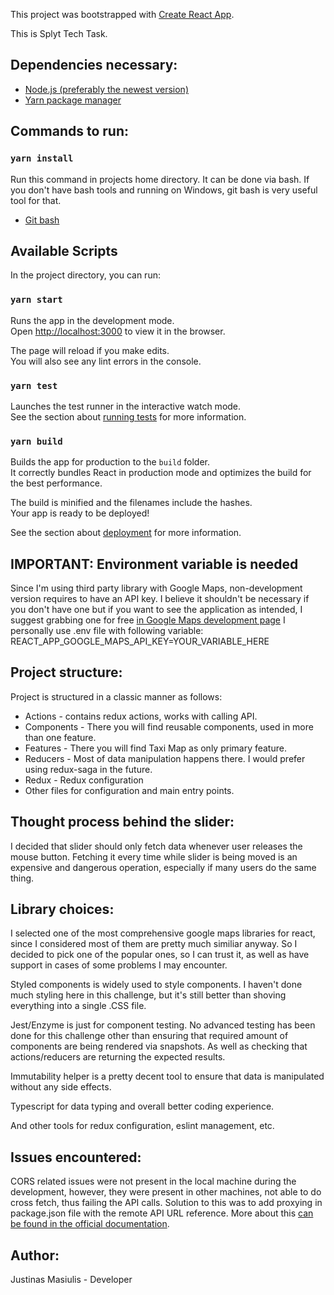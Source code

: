 This project was bootstrapped with [Create React App](https://github.com/facebook/create-react-app).

This is Splyt Tech Task. 
## Dependencies necessary:
- [Node.js (preferably the newest version)](https://nodejs.org/en/)
- [Yarn package manager](https://classic.yarnpkg.com/en/docs/install/#windows-stable)

## Commands to run:

### `yarn install`

Run this command in projects home directory. It can be done via bash.
If you don't have bash tools and running on Windows, git bash is very useful tool for that.
- [Git bash](https://gitforwindows.org/)

## Available Scripts

In the project directory, you can run:

### `yarn start`

Runs the app in the development mode.<br />
Open [http://localhost:3000](http://localhost:3000) to view it in the browser.

The page will reload if you make edits.<br />
You will also see any lint errors in the console.

### `yarn test`

Launches the test runner in the interactive watch mode.<br />
See the section about [running tests](https://facebook.github.io/create-react-app/docs/running-tests) for more information.

### `yarn build`

Builds the app for production to the `build` folder.<br />
It correctly bundles React in production mode and optimizes the build for the best performance.

The build is minified and the filenames include the hashes.<br />
Your app is ready to be deployed!

See the section about [deployment](https://facebook.github.io/create-react-app/docs/deployment) for more information.

## IMPORTANT: Environment variable is needed
Since I'm using third party library with Google Maps, non-development version requires to have an API key. I believe it shouldn't be necessary if you don't have one but if you want to see the application as intended, I suggest grabbing one for free [in Google Maps development page](https://cloud.google.com/maps-platform/)
I personally use .env file with following variable:
REACT_APP_GOOGLE_MAPS_API_KEY=YOUR_VARIABLE_HERE

## Project structure:
Project is structured in a classic manner as follows:
- Actions - contains redux actions, works with calling API.
- Components - There you will find reusable components, used in more than one feature.
- Features - There you will find Taxi Map as only primary feature.
- Reducers - Most of data manipulation happens there. I would prefer using redux-saga in the future.
- Redux - Redux configuration
- Other files for configuration and main entry points.

## Thought process behind the slider:
I decided that slider should only fetch data whenever user releases the mouse button. Fetching it every time while slider is being moved is an expensive and dangerous operation, especially if many users do the same thing.

## Library choices:
I selected one of the most comprehensive google maps libraries for react, since I considered most of them are pretty much similiar anyway. So I decided to pick one of the popular ones, so I can trust it, as well as have support in cases of some problems I may encounter.

Styled components is widely used to style components. I haven't done much styling here in this challenge, but it's still better than shoving everything into a single .CSS file.

Jest/Enzyme is just for component testing. No advanced testing has been done for this challenge other than ensuring that required amount of components are being rendered via snapshots. As well as checking that actions/reducers are returning the expected results.

Immutability helper is a pretty decent tool to ensure that data is manipulated without any side effects.

Typescript for data typing and overall better coding experience.

And other tools for redux configuration, eslint management, etc.

## Issues encountered:
CORS related issues were not present in the local machine during the development, however, they were present in other machines, not able to do cross fetch, thus failing the API calls. Solution to this was to add proxying in package.json file with the remote API URL reference.
More about this [can be found in the official documentation](https://create-react-app.dev/docs/proxying-api-requests-in-development/).
## Author:
Justinas Masiulis - Developer
